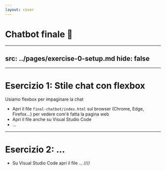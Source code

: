 ```yaml
---
layout: cover
---
```


# Chatbot finale 🤖

---
src: ../pages/exercise-0-setup.md
hide: false
---

---

# Esercizio 1: Stile chat con flexbox

Usiamo flexbox per impaginare la chat

- Apri il file `final-chatbot/index.html` sul browser (Chrome, Edge, Firefox...) per vedere com'è fatta la pagina web
- Apri il file anche su Visual Studio Code
- ...

---

# Esercizio 2: ...

- Su Visual Studio Code apri il file ... //// 
